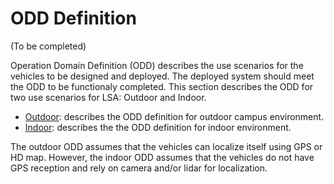 # ODD Definition

(To be completed)

Operation Domain Definition (ODD) describes the use scenarios for the vehicles to be designed and deployed. The deployed system should meet the ODD to be functionaly completed. This section describes the ODD for two use scenarios for LSA: Outdoor and Indoor. 

- [Outdoor](outdoor/index.md): describes the ODD definition for outdoor campus environment.
- [Indoor](indoors/index.md): describes the the ODD definition for indoor environment.

The outdoor ODD assumes that the vehicles can localize itself using GPS or HD map. However, the indoor ODD assumes that the vehicles do not have GPS reception and rely on camera and/or lidar for localization.


